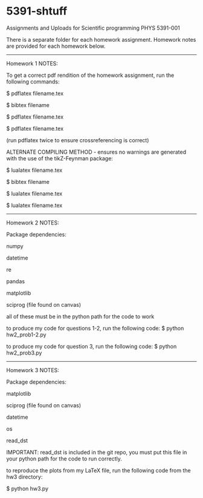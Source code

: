 # 5391-shtuff
Assignments and Uploads for Scientific programming PHYS 5391-001

There is a separate folder for each homework assignment. Homework notes are provided for each homework below.

-------------------------------------------------------------------------------------

Homework 1 NOTES:

To get a correct pdf rendition of the homework assignment, run the following commands:

$ pdflatex filename.tex

$ bibtex filename

$ pdflatex filename.tex

$ pdflatex filename.tex

(run pdflatex twice to ensure crossreferencing is correct)

ALTERNATE COMPILING METHOD - ensures no warnings are generated with the use of the tikZ-Feynman package:

$ lualatex filename.tex

$ bibtex filename

$ lualatex filename.tex

$ lualatex filename.tex

-------------------------------------------------------------------------------------

Homework 2 NOTES:

Package dependencies:

numpy

datetime

re

pandas

matplotlib

sciprog (file found on canvas)

all of these must be in the python path for the code to work

to produce my code for questions 1-2, run the following code:
$ python hw2_prob1-2.py

to produce my code for question 3, run the following code:
$ python hw2_prob3.py


-------------------------------------------------------------------------------------

Homework 3 NOTES:

Package dependencies:

matplotlib

sciprog (file found on canvas)

datetime

os

read_dst


IMPORTANT: read_dst is included in the git repo, you must put this file in your python path for the code to run correctly.

to reproduce the plots from my LaTeX file, run the following code from the hw3 directory:

$ python hw3.py

